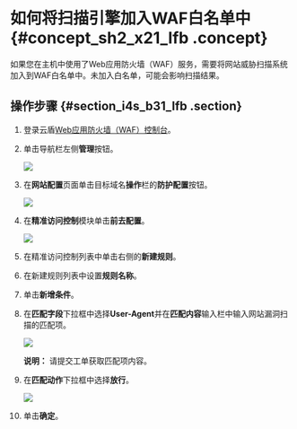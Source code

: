 # 如何将扫描引擎加入WAF白名单中 {#concept_sh2_x21_lfb .concept}

如果您在主机中使用了Web应用防火墙（WAF）服务，需要将网站威胁扫描系统加入到WAF白名单中。未加入白名单，可能会影响扫描结果。

## 操作步骤 {#section_i4s_b31_lfb .section}

1.  登录云盾[Web应用防火墙（WAF）控制台](https://yundun.console.aliyun.com/?spm=5176.2020520001.aliyun_sidebar.54.70364bd3cEzWrd&p=waf#/waf/main/dashboard/app)。
2.  单击导航栏左侧**管理**按钮。

    ![](http://static-aliyun-doc.oss-cn-hangzhou.aliyuncs.com/assets/img/23608/154165572013599_zh-CN.png)

3.  在**网站配置**页面单击目标域名**操作**栏的**防护配置**按钮。

    ![](http://static-aliyun-doc.oss-cn-hangzhou.aliyuncs.com/assets/img/23608/154165572013600_zh-CN.png)

4.  在**精准访问控制**模块单击**前去配置**。

    ![](http://static-aliyun-doc.oss-cn-hangzhou.aliyuncs.com/assets/img/23608/154165572013601_zh-CN.png)

5.  在精准访问控制列表中单击右侧的**新建规则**。
6.  在新建规则列表中设置**规则名称**。
7.  单击**新增条件**。
8.  在**匹配字段**下拉框中选择**User-Agent**并在**匹配内容**输入栏中输入网站漏洞扫描的匹配项。

    ![](http://static-aliyun-doc.oss-cn-hangzhou.aliyuncs.com/assets/img/23608/154165572013602_zh-CN.png)

    **说明：** 请提交工单获取匹配项内容。

9.  在**匹配动作**下拉框中选择**放行**。

    ![](http://static-aliyun-doc.oss-cn-hangzhou.aliyuncs.com/assets/img/23608/154165572013602_zh-CN.png)

10. 单击**确定**。


